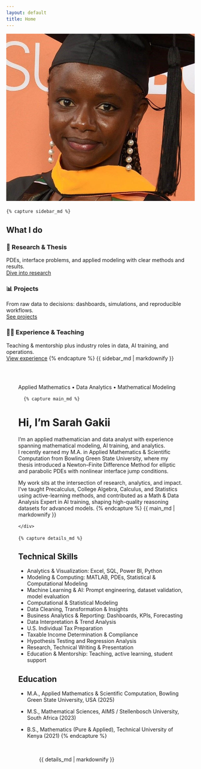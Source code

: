 ```yaml
---
layout: default
title: Home
---
```


<div class="about-shell">

  <!-- LEFT: sticky sidebar (headshot + What I do) -->
  <aside class="sidebar">
    <div class="portrait" style="margin-bottom:1rem;">
      <img src="/assets/headshot.jpg" alt="Sarah Gakii headshot" />
    </div>

    {% capture sidebar_md %}
## What I do

### 📖 Research & Thesis
PDEs, interface problems, and applied modeling with clear methods and results.  
[Dive into research](/research.html)

### 📊 Projects
From raw data to decisions: dashboards, simulations, and reproducible workflows.  
[See projects](/projects.html)

### 👩‍🏫 Experience & Teaching
Teaching & mentorship plus industry roles in data, AI training, and operations.  
[View experience](/experience.html)
    {% endcapture %}
    {{ sidebar_md | markdownify }}
  </aside>

  <!-- RIGHT: main content (hero + skills + education) -->
  <div class="content">
    <div class="card intro" style="padding:2rem; margin-bottom:1.5rem;">
      <p class="eyebrow">Applied Mathematics • Data Analytics • Mathematical Modeling</p>

      {% capture main_md %}
# Hi, I’m <span class="accent">Sarah Gakii</span>

I’m an applied mathematician and data analyst with experience spanning mathematical modeling, AI training, and analytics.  
I recently earned my M.A. in Applied Mathematics & Scientific Computation from Bowling Green State University, where my thesis introduced a Newton–Finite Difference Method for elliptic and parabolic PDEs with nonlinear interface jump conditions.

My work sits at the intersection of research, analytics, and impact. I’ve taught Precalculus, College Algebra, Calculus, and Statistics using active-learning methods, and contributed as a Math & Data Analysis Expert in AI training, shaping high-quality reasoning datasets for advanced models.
      {% endcapture %}
      {{ main_md | markdownify }}

    </div>

    {% capture details_md %}
## Technical Skills
- Analytics & Visualization: Excel, SQL, Power BI, Python  
- Modeling & Computing: MATLAB, PDEs, Statistical & Computational Modeling  
- Machine Learning & AI: Prompt engineering, dataset validation, model evaluation   
- Computational & Statistical Modeling	
-	Data Cleaning, Transformation & Insights
-	Business Analytics & Reporting: Dashboards, KPIs, Forecasting
-	Data Interpretation & Trend Analysis
-	U.S. Individual Tax Preparation
-	Taxable Income Determination & Compliance
-	Hypothesis Testing and Regression Analysis
-	Research, Technical Writing & Presentation
-	Education & Mentorship: Teaching, active learning, student support


## Education
- M.A., Applied Mathematics & Scientific Computation, Bowling Green State University, USA (2025)  
- M.S., Mathematical Sciences, AIMS / Stellenbosch University, South Africa (2023)  
- B.S., Mathematics (Pure & Applied), Technical University of Kenya (2021)
    {% endcapture %}
    <div class="card" style="padding:2rem;">
      {{ details_md | markdownify }}
    </div>

  </div>
</div>

